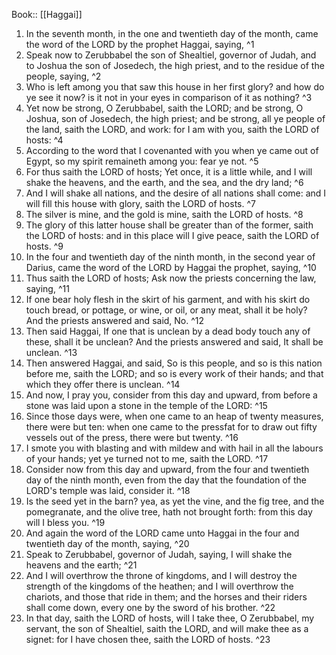  Book:: [[Haggai]]
 1. In the seventh month, in the one and twentieth day of the month, came the word of the LORD by the prophet Haggai, saying, ^1
 2. Speak now to Zerubbabel the son of Shealtiel, governor of Judah, and to Joshua the son of Josedech, the high priest, and to the residue of the people, saying, ^2
 3. Who is left among you that saw this house in her first glory? and how do ye see it now? is it not in your eyes in comparison of it as nothing? ^3
 4. Yet now be strong, O Zerubbabel, saith the LORD; and be strong, O Joshua, son of Josedech, the high priest; and be strong, all ye people of the land, saith the LORD, and work: for I am with you, saith the LORD of hosts: ^4
 5. According to the word that I covenanted with you when ye came out of Egypt, so my spirit remaineth among you: fear ye not. ^5
 6. For thus saith the LORD of hosts; Yet once, it is a little while, and I will shake the heavens, and the earth, and the sea, and the dry land; ^6
 7. And I will shake all nations, and the desire of all nations shall come: and I will fill this house with glory, saith the LORD of hosts. ^7
 8. The silver is mine, and the gold is mine, saith the LORD of hosts. ^8
 9. The glory of this latter house shall be greater than of the former, saith the LORD of hosts: and in this place will I give peace, saith the LORD of hosts. ^9
 10. In the four and twentieth day of the ninth month, in the second year of Darius, came the word of the LORD by Haggai the prophet, saying, ^10
 11. Thus saith the LORD of hosts; Ask now the priests concerning the law, saying, ^11
 12. If one bear holy flesh in the skirt of his garment, and with his skirt do touch bread, or pottage, or wine, or oil, or any meat, shall it be holy? And the priests answered and said, No. ^12
 13. Then said Haggai, If one that is unclean by a dead body touch any of these, shall it be unclean? And the priests answered and said, It shall be unclean. ^13
 14. Then answered Haggai, and said, So is this people, and so is this nation before me, saith the LORD; and so is every work of their hands; and that which they offer there is unclean. ^14
 15. And now, I pray you, consider from this day and upward, from before a stone was laid upon a stone in the temple of the LORD: ^15
 16. Since those days were, when one came to an heap of twenty measures, there were but ten: when one came to the pressfat for to draw out fifty vessels out of the press, there were but twenty. ^16
 17. I smote you with blasting and with mildew and with hail in all the labours of your hands; yet ye turned not to me, saith the LORD. ^17
 18. Consider now from this day and upward, from the four and twentieth day of the ninth month, even from the day that the foundation of the LORD's temple was laid, consider it. ^18
 19. Is the seed yet in the barn? yea, as yet the vine, and the fig tree, and the pomegranate, and the olive tree, hath not brought forth: from this day will I bless you. ^19
 20. And again the word of the LORD came unto Haggai in the four and twentieth day of the month, saying, ^20
 21. Speak to Zerubbabel, governor of Judah, saying, I will shake the heavens and the earth; ^21
 22. And I will overthrow the throne of kingdoms, and I will destroy the strength of the kingdoms of the heathen; and I will overthrow the chariots, and those that ride in them; and the horses and their riders shall come down, every one by the sword of his brother. ^22
 23. In that day, saith the LORD of hosts, will I take thee, O Zerubbabel, my servant, the son of Shealtiel, saith the LORD, and will make thee as a signet: for I have chosen thee, saith the LORD of hosts. ^23
